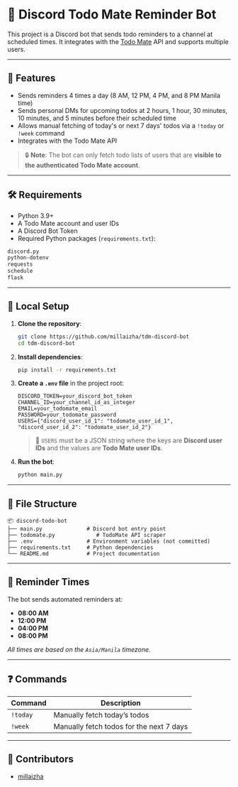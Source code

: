# 📝 Discord Todo Mate Reminder Bot

This project is a Discord bot that sends todo reminders to a channel at scheduled times. It integrates with the [Todo Mate](https://www.todomate.net) API and supports multiple users.

---

## 🚀 Features

- Sends reminders 4 times a day (8 AM, 12 PM, 4 PM, and 8 PM Manila time)
- Sends personal DMs for upcoming todos at 2 hours, 1 hour, 30 minutes, 10 minutes, and 5 minutes before their scheduled time
- Allows manual fetching of today's or next 7 days' todos via a `!today` or `!week` command
- Integrates with the Todo Mate API

> 🔒 **Note**: The bot can only fetch todo lists of users that are **visible to the authenticated Todo Mate account**. 
---

## 🛠️ Requirements

- Python 3.9+
- A Todo Mate account and user IDs
- A Discord Bot Token
- Required Python packages (`requirements.txt`):

```txt
discord.py
python-dotenv
requests
schedule
flask
````

---

## 🧪 Local Setup

1. **Clone the repository**:

   ```bash
   git clone https://github.com/millaizha/tdm-discord-bot
   cd tdm-discord-bot
   ```

2. **Install dependencies**:

   ```bash
   pip install -r requirements.txt
   ```

3. **Create a `.env` file** in the project root:

   ```env
   DISCORD_TOKEN=your_discord_bot_token
   CHANNEL_ID=your_channel_id_as_integer
   EMAIL=your_todomate_email
   PASSWORD=your_todomate_password
   USERS={"discord_user_id_1": "todomate_user_id_1", "discord_user_id_2": "todomate_user_id_2"}
   ```

   > 📌 `USERS` must be a JSON string where the keys are **Discord user IDs** and the values are **Todo Mate user IDs**.

4. **Run the bot**:

   ```bash
   python main.py
   ```

---

## 📂 File Structure

```
📦 discord-todo-bot
├── main.py              # Discord bot entry point
├── todomate.py             # TodoMate API scraper
├── .env                 # Environment variables (not committed)
├── requirements.txt     # Python dependencies
└── README.md            # Project documentation
```

---

## 📅 Reminder Times

The bot sends automated reminders at:

* **08:00 AM**
* **12:00 PM**
* **04:00 PM**
* **08:00 PM**

*All times are based on the `Asia/Manila` timezone.*

---

## ❓ Commands

| Command  | Description                  |
| -------- | ---------------------------- |
| `!today` | Manually fetch today’s todos |
| `!week`  | Manually fetch todos for the next 7 days |

---

## 👥 Contributors

* [millaizha](https://github.com/millaizha)
